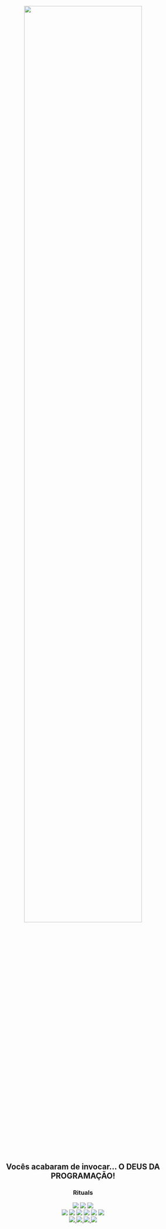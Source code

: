 <div align="center">
  
  <a href="https://app.picpay.com/user/alaanvv"> <img width="80%" src="osnfpgr.gif"> </a>
  
  ## Vocês acabaram de invocar... O DEUS DA PROGRAMAÇÃO!
  
</div>

<div align="center">
  
  ### Rituals
  <img src="https://img.shields.io/badge/html-%23323330?style=for-the-badge&logo=html5&logoColor=white">
  <img src="https://img.shields.io/badge/css-%23323330?style=for-the-badge&logo=css3&logoColor=white">
  <img src="https://img.shields.io/badge/javascript-%23323330?style=for-the-badge&logo=javascript&logoColor=white">
  
  <br>
  
  <img src="https://img.shields.io/badge/python-%23323330?style=for-the-badge&logo=python&logoColor=white">
  <img src="https://img.shields.io/badge/mysql-%23323330?style=for-the-badge&logo=mysql&logoColor=white">
  <img src="https://img.shields.io/badge/sqlite-%23323330?style=for-the-badge&logo=sqlite&logoColor=white">
  <img src="https://img.shields.io/badge/react-%23323330?style=for-the-badge&logo=react&logoColor=white">
  <img src="https://img.shields.io/badge/Node.js-%23323330?style=for-the-badge&logo=nodedotjs&logoColor=white">
  <img src="https://img.shields.io/badge/VSCode-%23323330?style=for-the-badge&logo=visualstudiocode&logoColor=white">
 
  <br>
  
  <a href="mailto:alanzerababaca@gmail.com"> 
  <img src="https://img.shields.io/badge/Gmail-%23323330?style=for-the-badge&logo=gmail&logoColor=white">
  </a>

  <a href="https://instagram.com/alaanvvv">
  <img src="https://img.shields.io/badge/Instagram-%23323330?style=for-the-badge&logo=instagram&logoColor=white">
  <a>

  <a href="https://youtube.com/@alaanvv">
  <img src="https://img.shields.io/badge/YouTube-%23323330?style=for-the-badge&logo=youtube&logoColor=white">
  <a>

  <a href="https://app.picpay.com/user/alaanvv">
  <img src="https://img.shields.io/badge/picpay-%23323330?style=for-the-badge&logo=picpay&logoColor=white">
  </a>

</div>
